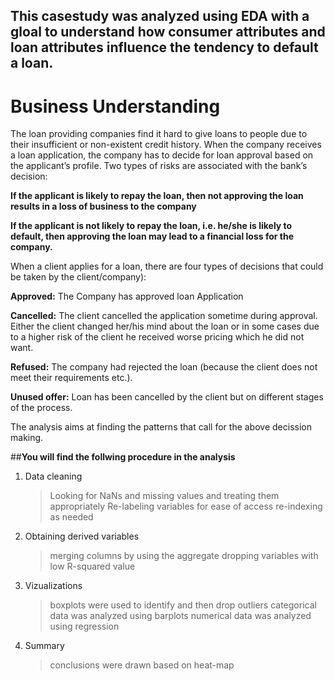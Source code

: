 ## This casestudy was analyzed using EDA with a gloal to understand how consumer attributes and loan attributes influence the tendency to default a loan.
 
# Business Understanding
The loan providing companies find it hard to give loans to people due to their insufficient or non-existent credit history.
When the company receives a loan application, the company has to decide for loan approval based on the applicant’s profile. 
Two types of risks are associated with the bank’s decision:

**If the applicant is likely to repay the loan, then not approving the loan results in a loss of business to the company**

**If the applicant is not likely to repay the loan, i.e. he/she is likely to default, then approving the loan may lead to a financial loss for the company.**


When a client applies for a loan, there are four types of decisions that could be taken by the client/company):

**Approved:** The Company has approved loan Application

**Cancelled:** The client cancelled the application sometime during approval. Either the client changed her/his mind about the loan or in some cases due to a higher risk of the client he received worse pricing which he did not want.

**Refused:** The company had rejected the loan (because the client does not meet their requirements etc.).

**Unused offer:**  Loan has been cancelled by the client but on different stages of the process.

The analysis aims at finding the patterns that call for the above decission making.

##**You will find the follwing procedure in the analysis**
 1. Data cleaning
     >Looking for NaNs and missing values and treating them appropriately
     >Re-labeling variables for ease of access 
     >re-indexing as needed
     
 2. Obtaining derived variables
    >merging columns by using the aggregate
    >dropping variables with low R-squared value
    
 3. Vizualizations
    > boxplots were used to identify and then drop outliers
    > categorical data was analyzed using barplots
    > numerical data was analyzed using regression
    
 4. Summary
    > conclusions were drawn based on heat-map
